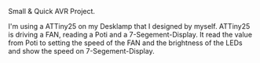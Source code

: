 Small & Quick AVR Project.

I'm using a ATTiny25 on my Desklamp that I designed by myself. ATTiny25 is driving a FAN, reading a Poti and a 7-Segement-Display.
It read the value from Poti to setting the speed of the FAN and the brightness of the LEDs and show the speed on 7-Segement-Display.

